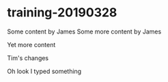 # training-20190328

Some content by James 
Some more content by James

Yet more content

Tim's changes

Oh look I typed something
